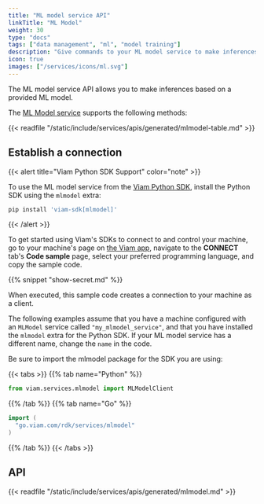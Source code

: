 ```yaml
---
title: "ML model service API"
linkTitle: "ML Model"
weight: 30
type: "docs"
tags: ["data management", "ml", "model training"]
description: "Give commands to your ML model service to make inferences based on a provided ML model."
icon: true
images: ["/services/icons/ml.svg"]
---
```


The ML model service API allows you to make inferences based on a provided ML model.

The [ML Model service](/services/ml/) supports the following methods:

{{< readfile "/static/include/services/apis/generated/mlmodel-table.md" >}}

## Establish a connection

{{< alert title="Viam Python SDK Support" color="note" >}}

To use the ML model service from the [Viam Python SDK](https://python.viam.dev/), install the Python SDK using the `mlmodel` extra:

```sh {class="command-line" data-prompt="$"}
pip install 'viam-sdk[mlmodel]'
```

{{< /alert >}}

To get started using Viam's SDKs to connect to and control your machine, go to your machine's page on [the Viam app](https://app.viam.com), navigate to the **CONNECT** tab's **Code sample** page, select your preferred programming language, and copy the sample code.

{{% snippet "show-secret.md" %}}

When executed, this sample code creates a connection to your machine as a client.

The following examples assume that you have a machine configured with an `MLModel` service called `"my_mlmodel_service"`, and that you have installed the `mlmodel` extra for the Python SDK.
If your ML model service has a different name, change the `name` in the code.

Be sure to import the mlmodel package for the SDK you are using:

{{< tabs >}}
{{% tab name="Python" %}}

```python
from viam.services.mlmodel import MLModelClient
```

{{% /tab %}}
{{% tab name="Go" %}}

```go
import (
  "go.viam.com/rdk/services/mlmodel"
)
```

{{% /tab %}}
{{< /tabs >}}

## API

{{< readfile "/static/include/services/apis/generated/mlmodel.md" >}}
